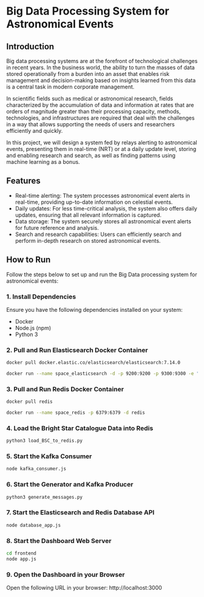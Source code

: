 # Big Data Processing System for Astronomical Events

## Introduction

Big data processing systems are at the forefront of technological challenges in recent years. In the business world, the ability to turn the masses of data stored operationally from a burden into an asset that enables risk management and decision-making based on insights learned from this data is a central task in modern corporate management.

In scientific fields such as medical or astronomical research, fields characterized by the accumulation of data and information at rates that are orders of magnitude greater than their processing capacity, methods, technologies, and infrastructures are required that deal with the challenges in a way that allows supporting the needs of users and researchers efficiently and quickly.

In this project, we will design a system fed by relays alerting to astronomical events, presenting them in real-time (NRT) or at a daily update level, storing and enabling research and search, as well as finding patterns using machine learning as a bonus.

## Features

- Real-time alerting: The system processes astronomical event alerts in real-time, providing up-to-date information on celestial events.
- Daily updates: For less time-critical analysis, the system also offers daily updates, ensuring that all relevant information is captured.
- Data storage: The system securely stores all astronomical event alerts for future reference and analysis.
- Search and research capabilities: Users can efficiently search and perform in-depth research on stored astronomical events.

## How to Run

Follow the steps below to set up and run the Big Data processing system for astronomical events:

### 1. Install Dependencies

Ensure you have the following dependencies installed on your system:
- Docker
- Node.js (npm)
- Python 3

### 2. Pull and Run Elasticsearch Docker Container

```bash
docker pull docker.elastic.co/elasticsearch/elasticsearch:7.14.0

docker run --name space_elasticsearch -d -p 9200:9200 -p 9300:9300 -e "discovery.type=single-node" docker.elastic.co/elasticsearch/elasticsearch:7.14.0
```

### 3. Pull and Run Redis Docker Container

```bash
docker pull redis

docker run --name space_redis -p 6379:6379 -d redis
```

### 4. Load the Bright Star Catalogue Data into Redis

```bash
python3 load_BSC_to_redis.py
```

### 5. Start the Kafka Consumer

```bash
node kafka_consumer.js
```

### 6. Start the Generator and Kafka Producer

```bash
python3 generate_messages.py
```

### 7. Start the Elasticsearch and Redis Database API

```bash
node database_app.js
```

### 8. Start the Dashboard Web Server

```bash
cd frontend
node app.js
```

### 9. Open the Dashboard in your Browser

Open the following URL in your browser: http://localhost:3000